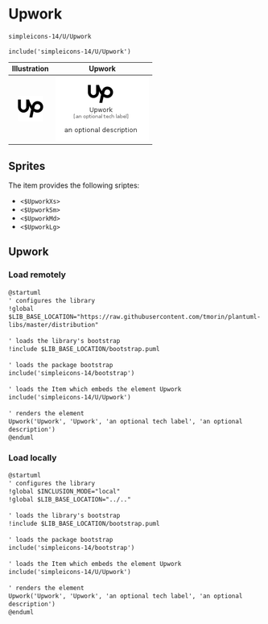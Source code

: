 # Upwork


```text
simpleicons-14/U/Upwork
```

```text
include('simpleicons-14/U/Upwork')
```



| Illustration | Upwork |
| :---: | :---: |
| ![illustration for Illustration](../../simpleicons-14/U/Upwork.png) | ![illustration for Upwork](../../simpleicons-14/U/Upwork.Local.png) |



## Sprites
The item provides the following sriptes:

- `<$UpworkXs>`
- `<$UpworkSm>`
- `<$UpworkMd>`
- `<$UpworkLg>`





## Upwork

### Load remotely
```plantuml
@startuml
' configures the library
!global $LIB_BASE_LOCATION="https://raw.githubusercontent.com/tmorin/plantuml-libs/master/distribution"

' loads the library's bootstrap
!include $LIB_BASE_LOCATION/bootstrap.puml

' loads the package bootstrap
include('simpleicons-14/bootstrap')

' loads the Item which embeds the element Upwork
include('simpleicons-14/U/Upwork')

' renders the element
Upwork('Upwork', 'Upwork', 'an optional tech label', 'an optional description')
@enduml
```

### Load locally
```plantuml
@startuml
' configures the library
!global $INCLUSION_MODE="local"
!global $LIB_BASE_LOCATION="../.."

' loads the library's bootstrap
!include $LIB_BASE_LOCATION/bootstrap.puml

' loads the package bootstrap
include('simpleicons-14/bootstrap')

' loads the Item which embeds the element Upwork
include('simpleicons-14/U/Upwork')

' renders the element
Upwork('Upwork', 'Upwork', 'an optional tech label', 'an optional description')
@enduml
```

